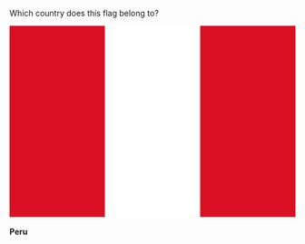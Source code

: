 Which country does this flag belong to?

![Flag of Peru](images/Flag_of_Peru.svg)
<!--question-->
**Peru**